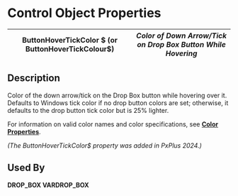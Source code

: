 # Control Object Properties

**ButtonHoverTickColor $ (or ButtonHoverTickColour$)** |  **_Color of Down Arrow/Tick on Drop Box Button While Hovering_**  
---|---  
  
## Description

Color of the down arrow/tick on the Drop Box button while hovering over it. Defaults to Windows tick color if no drop button colors are set; otherwise, it defaults to the drop button tick color but is 25% lighter.

For information on valid color names and color specifications, see [**Color Properties**](../control_object_properties/colour_properties.md).

_(The ButtonHoverTickColor$ property was added in PxPlus 2024.)_

## Used By

**DROP_BOX VARDROP_BOX**
